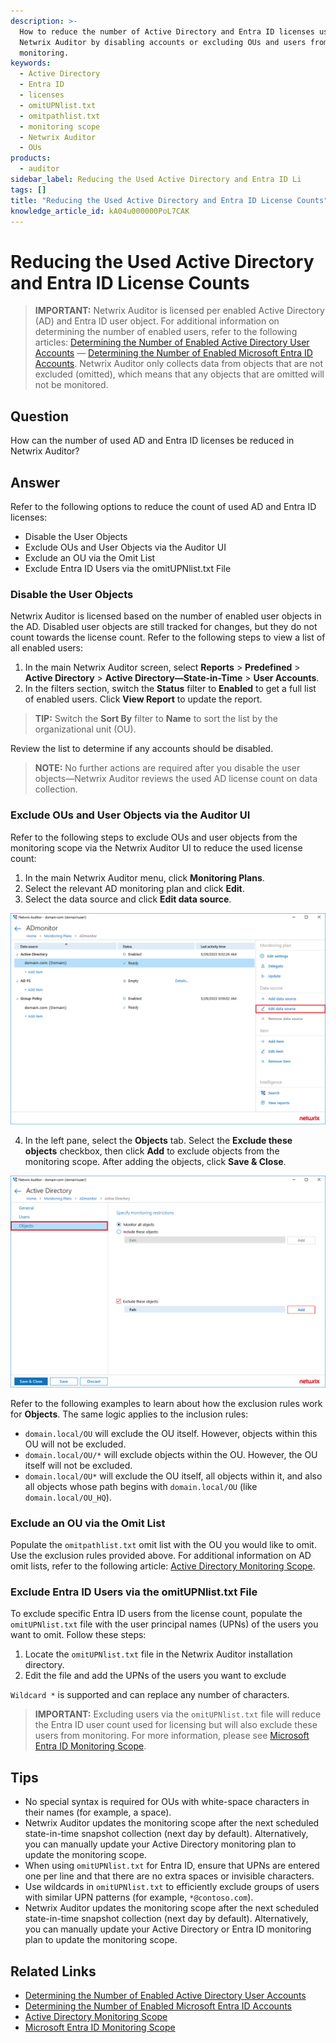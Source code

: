 ```yaml
---
description: >-
  How to reduce the number of Active Directory and Entra ID licenses used by
  Netwrix Auditor by disabling accounts or excluding OUs and users from
  monitoring.
keywords:
  - Active Directory
  - Entra ID
  - licenses
  - omitUPNlist.txt
  - omitpathlist.txt
  - monitoring scope
  - Netwrix Auditor
  - OUs
products:
  - auditor
sidebar_label: Reducing the Used Active Directory and Entra ID Li
tags: []
title: "Reducing the Used Active Directory and Entra ID License Counts"
knowledge_article_id: kA04u000000PoL7CAK
---
```


# Reducing the Used Active Directory and Entra ID License Counts

> **IMPORTANT:** Netwrix Auditor is licensed per enabled Active Directory (AD) and Entra ID user object. For additional information on determining the number of enabled users, refer to the following articles: [Determining the Number of Enabled Active Directory User Accounts](/docs/kb/auditor/determining-the-number-of-enabled-active-directory-user-accounts) — [Determining the Number of Enabled Microsoft Entra ID Accounts](/docs/kb/auditor/determining-the-number-of-enabled-microsoft-entra-id-accounts). Netwrix Auditor only collects data from objects that are not excluded (omitted), which means that any objects that are omitted will not be monitored.

## Question

How can the number of used AD and Entra ID licenses be reduced in Netwrix Auditor?

## Answer

Refer to the following options to reduce the count of used AD and Entra ID licenses:

- Disable the User Objects
- Exclude OUs and User Objects via the Auditor UI
- Exclude an OU via the Omit List
- Exclude Entra ID Users via the omitUPNlist.txt File

### Disable the User Objects

Netwrix Auditor is licensed based on the number of enabled user objects in the AD. Disabled user objects are still tracked for changes, but they do not count towards the license count. Refer to the following steps to view a list of all enabled users:

1. In the main Netwrix Auditor screen, select **Reports** > **Predefined** > **Active Directory** > **Active Directory—State-in-Time** > **User Accounts**.
2. In the filters section, switch the **Status** filter to **Enabled** to get a full list of enabled users. Click **View Report** to update the report.

> **TIP:** Switch the **Sort By** filter to **Name** to sort the list by the organizational unit (OU).

Review the list to determine if any accounts should be disabled.

> **NOTE:** No further actions are required after you disable the user objects—Netwrix Auditor reviews the used AD license count on data collection.

### Exclude OUs and User Objects via the Auditor UI

Refer to the following steps to exclude OUs and user objects from the monitoring scope via the Netwrix Auditor UI to reduce the used license count:

1. In the main Netwrix Auditor menu, click **Monitoring Plans**.
2. Select the relevant AD monitoring plan and click **Edit**.
3. Select the data source and click **Edit data source**.

![Edit data source](./images/ka0Qk000000EIjS_0EMQk00000661ik.png)

4. In the left pane, select the **Objects** tab. Select the **Exclude these objects** checkbox, then click **Add** to exclude objects from the monitoring scope. After adding the objects, click **Save & Close**.

![Exclude these objects](./images/ka0Qk000000EIjS_0EMQk000005FPXt.png)

Refer to the following examples to learn about how the exclusion rules work for **Objects**. The same logic applies to the inclusion rules:

- `domain.local/OU` will exclude the OU itself. However, objects within this OU will not be excluded.
- `domain.local/OU/*` will exclude objects within the OU. However, the OU itself will not be excluded.
- `domain.local/OU*` will exclude the OU itself, all objects within it, and also all objects whose path begins with `domain.local/OU` (like `domain.local/OU_HQ`).

### Exclude an OU via the Omit List

Populate the `omitpathlist.txt` omit list with the OU you would like to omit. Use the exclusion rules provided above. For additional information on AD omit lists, refer to the following article: [Active Directory Monitoring Scope](/docs/auditor/10.8/admin/monitoringplans/activedirectory/scope).

### Exclude Entra ID Users via the omitUPNlist.txt File

To exclude specific Entra ID users from the license count, populate the `omitUPNlist.txt` file with the user principal names (UPNs) of the users you want to omit. Follow these steps:

1. Locate the `omitUPNlist.txt` file in the Netwrix Auditor installation directory.
2. Edit the file and add the UPNs of the users you want to exclude

`Wildcard *` is supported and can replace any number of characters.

> **IMPORTANT:** Excluding users via the `omitUPNlist.txt` file will reduce the Entra ID user count used for licensing but will also exclude these users from monitoring. For more information, please see [Microsoft Entra ID Monitoring Scope](/docs/auditor/10.8/admin/monitoringplans/microsoftentraid/scope).

## Tips

- No special syntax is required for OUs with white-space characters in their names (for example, a space).
- Netwrix Auditor updates the monitoring scope after the next scheduled state-in-time snapshot collection (next day by default). Alternatively, you can manually update your Active Directory monitoring plan to update the monitoring scope.
- When using `omitUPNlist.txt` for Entra ID, ensure that UPNs are entered one per line and that there are no extra spaces or invisible characters.
- Use wildcards in `omitUPNlist.txt` to efficiently exclude groups of users with similar UPN patterns (for example, `*@contoso.com`).
- Netwrix Auditor updates the monitoring scope after the next scheduled state-in-time snapshot collection (next day by default). Alternatively, you can manually update your Active Directory or Entra ID monitoring plan to update the monitoring scope.

## Related Links

- [Determining the Number of Enabled Active Directory User Accounts](/docs/kb/auditor/determining-the-number-of-enabled-active-directory-user-accounts)
- [Determining the Number of Enabled Microsoft Entra ID Accounts](/docs/kb/auditor/determining-the-number-of-enabled-microsoft-entra-id-accounts)
- [Active Directory Monitoring Scope](/docs/auditor/10.8/admin/monitoringplans/activedirectory/scope)
- [Microsoft Entra ID Monitoring Scope](/docs/auditor/10.8/admin/monitoringplans/microsoftentraid/scope)
